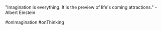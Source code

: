 "Imagination is everything. It is the preview of life's coming attractions." - Albert Einstein

#onImagination #onThinking 
